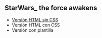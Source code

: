 ## StarWars_ the force awakens

* [Versión HTML sin CSS]()
* Versión HTML con CSS
* Versión con plantilla 
